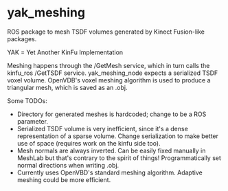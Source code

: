 # yak_meshing
ROS package to mesh TSDF volumes generated by Kinect Fusion-like packages.

YAK = Yet Another KinFu Implementation

Meshing happens through the /GetMesh service, which in turn calls the kinfu_ros /GetTSDF service. yak_meshing_node expects a serialized TSDF voxel volume. OpenVDB's voxel meshing algorithm is used to produce a triangular mesh, which is saved as an .obj.

Some TODOs:
- Directory for generated meshes is hardcoded; change to be a ROS parameter.
- Serialized TSDF volume is very inefficient, since it's a dense representation of a sparse volume. Change serialization to make better use of space (requires work on the kinfu side too).
- Mesh normals are always inverted. Can be easily fixed manually in MeshLab but that's contrary to the spirit of things! Programmatically set normal directions when writing .obj.
- Currently uses OpenVBD's standard meshing algorithm. Adaptive meshing could be more efficient.
